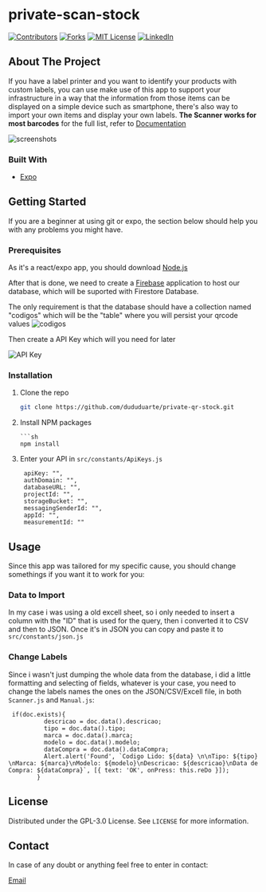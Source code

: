 # private-scan-stock
<!--
*** Thanks for checking out the Best-README-Template. If you have a suggestion
*** that would make this better, please fork the repo and create a pull request
*** or simply open an issue with the tag "enhancement".
*** Thanks again! Now go create something AMAZING! :D
-->

[![Contributors][contributors-shield]][contributors-url]
[![Forks][forks-shield]][forks-url]
[![MIT License][license-shield]][license-url]
[![LinkedIn][linkedin-shield]][linkedin-url]

<!-- ABOUT THE PROJECT -->
## About The Project

If you have a label printer and you want to identify your products with custom labels, you can use make use of this app to support your infrastructure in a way that the information from those items can be displayed on a simple device such as smartphone, there's also way to import your own items and display your own labels. **The Scanner works for most barcodes** for the full list, refer to [Documentation](https://docs.expo.dev/versions/latest/sdk/bar-code-scanner/#supported-formats)

![screenshots](https://i.imgur.com/7rgGxNY.png)
### Built With
* [Expo](https://expo.dev/)

<!-- GETTING STARTED -->
## Getting Started

If you are a beginner at using git or expo, the section below should help you with any problems you might have.

### Prerequisites
As it's a react/expo app, you should download [Node.js](https://nodejs.org/en/)

After that is done, we need to create a [Firebase](https://firebase.google.com/) 
application to host our database, which will be suported with Firestore Database.

The only requirement is that the database should have a collection named "codigos" which will be the "table" where you will persist your qrcode values
![codigos](https://i.imgur.com/rNjfkLO.png)

Then create a API Key which will you need for later 

![API Key](https://i.imgur.com/D6mpXV6.png)


### Installation

1. Clone the repo
   ```sh
   git clone https://github.com/dududuarte/private-qr-stock.git
   ```
2. Install NPM packages
   ```
   ```sh
   npm install
3. Enter your API in `src/constants/ApiKeys.js`

   ```JS
    apiKey: "",
    authDomain: "",
    databaseURL: "",
    projectId: "",
    storageBucket: "",
    messagingSenderId: "",
    appId: "",
    measurementId: ""
   ```

<!-- USAGE EXAMPLES -->
## Usage

Since this app was tailored for my specific cause, you should change somethings if you want it to work for you:

### Data to Import

In my case i was using a old excell sheet, so i only needed to insert a column with the "ID" that is used for the query, then i converted it to CSV and then to JSON. Once it's in JSON you can copy and paste it to `src/constants/json.js`

### Change Labels

Since i wasn't just dumping the whole data from the database, i did a little formatting and selecting of fields, whatever is your case, you need to change the labels names the ones on the JSON/CSV/Excell file, in both `Scanner.js` and `Manual.js`:

```JS
 if(doc.exists){
          descricao = doc.data().descricao;
          tipo = doc.data().tipo;
          marca = doc.data().marca;
          modelo = doc.data().modelo;
          dataCompra = doc.data().dataCompra;
          Alert.alert('Found', `Codigo Lido: ${data} \n\nTipo: ${tipo} \nMarca: ${marca}\nModelo: ${modelo}\nDescricao: ${descricao}\nData de Compra: ${dataCompra}`, [{ text: 'OK', onPress: this.reDo }]);
        }
```

<!-- LICENSE -->
## License

Distributed under the GPL-3.0 License. See `LICENSE` for more information.

<!-- CONTACT -->
## Contact
In case of any doubt or anything feel free to enter in contact:

[Email](mailto:duartemcg@gmail.com)


<!-- MARKDOWN LINKS & IMAGES -->
<!-- https://www.markdownguide.org/basic-syntax/#reference-style-links -->
[contributors-shield]: https://img.shields.io/github/contributors/dududuarte/private-scan-stock.svg?style=for-the-badge
[contributors-url]: https://github.com/dududuarte/private-scan-stock/graphs/contributors
[forks-shield]: https://img.shields.io/github/forks/dududuarte/private-scan-stock.svg?style=for-the-badge
[forks-url]: https://github.com/dududuarte/private-scan-stock/network/members
[stars-shield]: https://img.shields.io/github/stars/dududuarte/private-scan-stock.svg?style=for-the-badge
[stars-url]: https://github.com/dududuarte/private-scan-stock/stargazers
[license-shield]: https://img.shields.io/github/license/dududuarte/private-scan-stock.svg?style=for-the-badge
[license-url]: https://github.com/dududuarte/private-scan-stock/blob/main/LICENSE
[linkedin-shield]: https://img.shields.io/badge/-LinkedIn-black.svg?style=for-the-badge&logo=linkedin&colorB=555
[linkedin-url]: https://www.linkedin.com/in/duartemcg/
